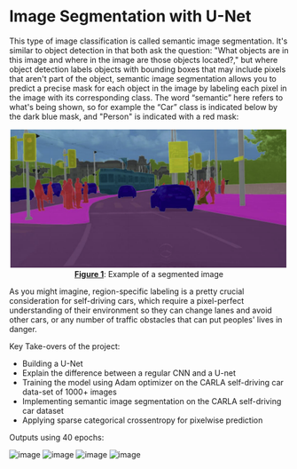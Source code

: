 # Image Segmentation with U-Net

This type of image classification is called semantic image segmentation. It's similar to object detection in that both ask the question: "What objects are in this image and where in the image are those objects located?," but where object detection labels objects with bounding boxes that may include pixels that aren't part of the object, semantic image segmentation allows you to predict a precise mask for each object in the image by labeling each pixel in the image with its corresponding class. The word “semantic” here refers to what's being shown, so for example the “Car” class is indicated below by the dark blue mask, and "Person" is indicated with a red mask:

<img src="images/carseg.png" style="width:500px;height:250;">
<caption><center> <u><b>Figure 1</u></b>: Example of a segmented image <br> </center></caption>


As you might imagine, region-specific labeling is a pretty crucial consideration for self-driving cars, which require a pixel-perfect understanding of their environment so they can change lanes and avoid other cars, or any number of traffic obstacles that can put peoples' lives in danger.

Key Take-overs of the project:
* Building a U-Net
* Explain the difference between a regular CNN and a U-net
* Training the model using Adam optimizer on the CARLA self-driving car data-set of 1000+ images
* Implementing semantic image segmentation on the CARLA self-driving car dataset
* Applying sparse categorical crossentropy for pixelwise prediction


Outputs using 40 epochs:

![image](https://user-images.githubusercontent.com/96827791/211162923-831e6194-57e1-47b9-9fc9-2946187c66a4.png)
![image](https://user-images.githubusercontent.com/96827791/211162960-bbef4556-2435-43a1-b583-f87138b11bd4.png)
![image](https://user-images.githubusercontent.com/96827791/211162962-d1830274-2709-4f2b-aba9-e9c4d7f7b62c.png)
![image](https://user-images.githubusercontent.com/96827791/211162968-6f1780fc-16af-499f-b7c7-319eba90cbff.png)

